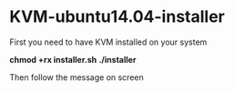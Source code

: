 # KVM-ubuntu14.04-installer

First you need to have KVM installed on your system

**chmod +rx installer.sh**
**./installer**

Then follow the message on screen
